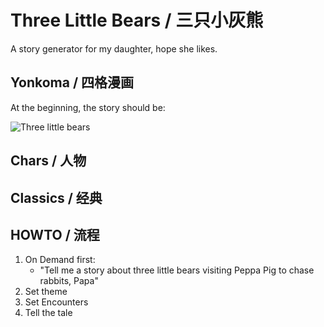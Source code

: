 # Three Little Bears / 三只小灰熊

A story generator for my daughter, hope she likes.

## Yonkoma / 四格漫画

At the beginning, the story should be:

![Three little bears](https://meteorode.files.wordpress.com/2019/05/three-little-bears.jpg)

## Chars / 人物

## Classics / 经典

## HOWTO / 流程

1.  On Demand first:
    - "Tell me a story about three little bears visiting Peppa Pig to chase rabbits, Papa"
2.  Set theme
3.  Set Encounters
4.  Tell the tale